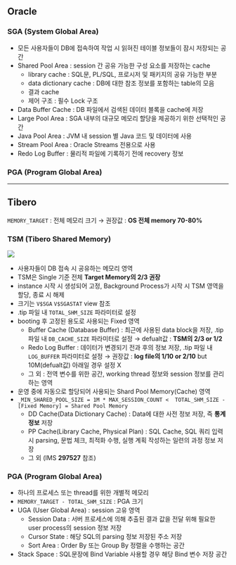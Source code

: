 ## Oracle
### SGA (System Global Area)
- 모든 사용자들이 DB에 접속하여 작업 시 읽혀진 테이블 정보들이 잠시 저장되는 공간
- Shared Pool Area : session 간 공유 가능한 구성 요소를 저장하는 cache
  - library cache : SQL문, PL/SQL, 프로시저 및 패키지의 공유 가능한 부분
  - data dictionary cache : DB에 대한 참조 정보를 포함하는 table의 모음
  - 결과 cache
  - 제어 구조 :  필수 Lock 구조
- Data Buffer Cache : DB 파일에서 검색된 데이터 블록을 cache에 저장
- Large Pool Area : SGA 내부의 대규모 메모리 할당을 제공하기 위한 선택적인 공간
- Java Pool Area : JVM 내 session 별 Java 코드 및 데이터에 사용
- Stream Pool Area : Oracle Streams 전용으로 사용
- Redo Log Buffer : 물리적 파일에 기록하기 전에 recovery 정보
### PGA (Program Global Area)

---
## Tibero
`MEMORY_TARGET` : 전체 메모리 크기 → 권장값 : **OS 전체 memory 70-80%**
### TSM (Tibero Shared Memory)
![](https://prod-files-secure.s3.us-west-2.amazonaws.com/2e9f035b-3bba-4ce1-902b-03e8e4545fa2/50e74659-9cf4-4d7e-a1bb-37b94051050d/3.1_TSM.png?X-Amz-Algorithm=AWS4-HMAC-SHA256&X-Amz-Content-Sha256=UNSIGNED-PAYLOAD&X-Amz-Credential=ASIAZI2LB466V4E57JMC%2F20250802%2Fus-west-2%2Fs3%2Faws4_request&X-Amz-Date=20250802T035518Z&X-Amz-Expires=3600&X-Amz-Security-Token=IQoJb3JpZ2luX2VjENP%2F%2F%2F%2F%2F%2F%2F%2F%2F%2FwEaCXVzLXdlc3QtMiJIMEYCIQC2UTUWaBqgsJXGWvfPlg5XuhPvyLda6pKqZuijC5P38QIhAMUEsTJpP%2BlcnzGNUy0yudYyjBFAAeHUc8ZJ0SCQx1IfKogECPz%2F%2F%2F%2F%2F%2F%2F%2F%2F%2FwEQABoMNjM3NDIzMTgzODA1IgwNFCQlGOVJjD1yWjkq3AOgGmUKMCU8IAb0GlEoNNfY77I%2FFfUXKcCtvIJrXsurHu7RiuJZgtfebqFVXGb2IFQAGWcHwdc2XlTTAhzh5MvGWUX7U%2B3xbZznPumwwPBnIP4Q0DH8sMfopE6P7%2FXL6K%2Ftq0YlNIDVXTfk0lWDYHDQjHyDTlajbEsFbYps1lQzgcfYo%2F1qVrcQ0mJCu8b4ReGGrHzVOgmzFjr%2BrUWFQhKWZ7EPuiFt7e5euK%2BTT200iqgxRuVVBNj%2F9dlioAMi3jb4SG1Wbqrz91iQj2BDukZ2IdBLpPLWNWO%2BGiV3dfTDwhoetSumoCBmE1YmrAdjeC3fgTC2s628miut%2FGIVIW%2Fmlhm4%2BDXf%2BXJlo%2Bb9Vj1oieTNCyovXm4PrD%2Bnxz6Hm%2Bg4cJVpyaXhpeTm1QU9wW6mmYaBr30iYt6zsO9LXkY79zujldYdIT0N3qXi54TRtrDya3%2FF52G1NQ%2FJdqpWpF7PtSggjbIdXtRdGRpzLj4cLc2xC6C%2BWdFla5iiYMSxFEgigbG2Ds1dn2MCuOOscExZX%2F0ffNGqaNLdA5G3w61jhx2H8%2B%2F7abDKdUpEnTOYOn5%2FvgEsG7Thq35gqGSWDpCgkfGB5%2BAHGGFWn6med2mbTQarSEofI7DAUa4U3zD4gbbEBjqkAcanKLAwJwLzIRfEFoYXjWPJVPLQo2gjj8S5x3rZug08%2B0FxrRA7GTZZw0Bk0zUn1v%2BYPnoiy10%2FIeuME4Y%2FoyS%2BlyS%2BqVzi2Ns0Us%2FtqUwdz7wsm8rEj%2BZy4FCZEI1LUzW1KgQR5z8aX1kyz75RTmw17Rxp9tQG5wogU0bhKonz1i%2BsSusQK9IxtpxGR6khST68sBKdMtLS1eb1iDWggEeXN9xA&X-Amz-Signature=624b0a677ad82960a13604ffa62c7df4daf35802c918481bec21eac83b6d5ede&X-Amz-SignedHeaders=host&x-amz-checksum-mode=ENABLED&x-id=GetObject)
- 사용자들이 DB 접속 시 공유하는 메모리 영역
- TSM은 Single 기준 전체 **Target Memory의 2/3 권장**
- instance 시작 시 생성되어 고정, Background Process가 시작 시 TSM 영역을 할당, 종료 시 해제
- 크기는 `V$SGA` `V$SGASTAT` view 참조
- .tip 파일 내 `TOTAL_SHM_SIZE` 파라미터로 설정
- booting 후 고정된 용도로 사용되는 Fixed 영역
  - Buffer Cache (Database Buffer) : 최근에 사용된 data block을 저장, .tip 파일 내 `DB_CACHE_SIZE` 파라미터로 설정 → defualt값 : **TSM의 2/3 or 1/2**
  - Redo Log Buffer : 데이터가 변경되기 전과 후의 정보 저장, .tip 파일 내 `LOG_BUFFER` 파라미터로 설정 → 권장값 : **log file의 1/10 or 2/10** but 10M(defualt값) 아래일 경우 설정 X
  - 그 외 : 전역 변수를 위한 공간, working thread 정보와 session 정보를 관리하는 영역
- 운영 중에 자동으로 할당되어 사용되는 Shard Pool Memory(Cache) 영역
- `_MIN_SHARED_POOL_SIZE = 1M * MAX_SESSION_COUNT <  TOTAL_SHM_SIZE - [Fixed Memory] = Shared Pool Memory`
  - DD Cache(Data Dictionary Cache) : Data에 대한 사전 정보 저장, 즉 **통계정보** 저장 
  - PP Cache(Library Cache, Physical Plan) : SQL Cache, SQL 쿼리 입력 시 parsing, 문법 체크, 최적화 수행, 실행 계획 작성하는 일련의 과정 정보 저장
  - 그 외  (IMS **297527** 참조)
### PGA (Program Global Area)
- 하나의 프로세스 또는 thread를 위한 개별적 메모리
- `MEMORY_TARGET - TOTAL_SHM_SIZE` : PGA 크기
- UGA (User Global Area) : session 고유 영역
  - Session Data : 서버 프로세스에 의해 추출된 결과 값을 전달 위해 필요한 user process의 session 정보 저장
  - Cursor State : 해당 SQL의 parsing 정보 저장된 주소 저장
  - Sort Area : Order By 또는 Group By 정렬을 수행하는 공간
- Stack Space : SQL문장에 Bind Variable 사용할 경우 해당 Bind 변수 저장 공간

